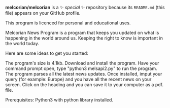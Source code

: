 **melcorian/melcorian** is a ✨ _special_ ✨ repository because its `README.md` (this file) appears on your GitHub profile.

This program is licenced for personal and educational uses.

Melcorian News Program is a program that keeps you updated on what is happening in the world around us. Keeping the right to know is important in the world today. 

Here are some ideas to get you started:

The program's size is 4.1kb. 
Download and install the program.
Have your command prompt open, type "python3 melsapi2.py" to run the program.
The program parses all the latest news updates.
Once installed, imput your query (for example: Europe) and you have all the recent news on your screen.
Click on the heading and you can save it to your computer as a pdf. file.

Prerequisites: Python3 with python library installed.
